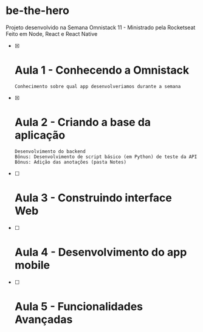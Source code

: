 # be-the-hero

Projeto desenvolvido na Semana Omnistack 11 - Ministrado pela Rocketseat
Feito em Node, React e React Native

- [x] # Aula 1 - Conhecendo a Omnistack
      Conhecimento sobre qual app desenvolveriamos durante a semana
- [x] # Aula 2 - Criando a base da aplicação 
      Desenvolvimento do backend
      Bônus: Desenvolvimento de script básico (em Python) de teste da API
      Bônus: Adição das anotações (pasta Notes)
- [ ] # Aula 3 - Construindo interface Web
- [ ] # Aula 4 - Desenvolvimento do app mobile
- [ ] # Aula 5 - Funcionalidades Avançadas
